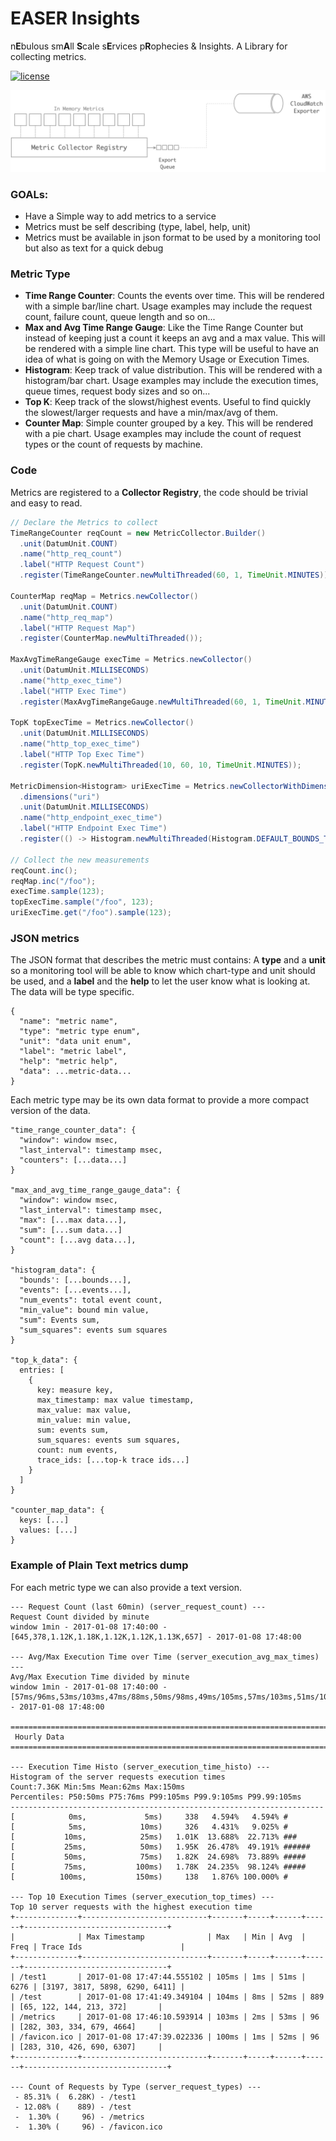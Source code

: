 # EASER Insights

n**E**bulous sm**A**ll **S**cale s**E**rvices p**R**ophecies & Insights. A Library for collecting metrics.

[![license](https://img.shields.io/github/license/matteobertozzi/yajbe-data-format)](LICENSE)

<img src="docs/assets/easer-insights-registry-and-exporters.png" />

### GOALs:
 - Have a Simple way to add metrics to a service
 - Metrics must be self describing (type, label, help, unit)
 - Metrics must be available in json format to be used by a monitoring tool but also as text for a quick debug

### Metric Type
  - **Time Range Counter**: Counts the events over time. This will be rendered with a simple bar/line chart. Usage examples may include the request count, failure count, queue length and so on...
  - **Max and Avg Time Range Gauge**: Like the Time Range Counter but instead of keeping just a count it keeps an avg and a max value. This will be rendered with a simple line chart. This type will be useful to have an idea of what is going on with the Memory Usage or Execution Times.
  - **Histogram**: Keep track of value distribution. This will be rendered with a histogram/bar chart. Usage examples may include the execution times, queue times, request body sizes and so on...
  - **Top K**: Keep track of the slowst/highest events. Useful to find quickly the slowest/larger requests and have a min/max/avg of them.
  - **Counter Map**: Simple counter grouped by a key. This will be rendered with a pie chart. Usage examples may include the count of request types or the count of requests by machine.

### Code
Metrics are registered to a **Collector Registry**,
the code should be trivial and easy to read.

```java
// Declare the Metrics to collect
TimeRangeCounter reqCount = new MetricCollector.Builder()
  .unit(DatumUnit.COUNT)
  .name("http_req_count")
  .label("HTTP Request Count")
  .register(TimeRangeCounter.newMultiThreaded(60, 1, TimeUnit.MINUTES));

CounterMap reqMap = Metrics.newCollector()
  .unit(DatumUnit.COUNT)
  .name("http_req_map")
  .label("HTTP Request Map")
  .register(CounterMap.newMultiThreaded());

MaxAvgTimeRangeGauge execTime = Metrics.newCollector()
  .unit(DatumUnit.MILLISECONDS)
  .name("http_exec_time")
  .label("HTTP Exec Time")
  .register(MaxAvgTimeRangeGauge.newMultiThreaded(60, 1, TimeUnit.MINUTES));

TopK topExecTime = Metrics.newCollector()
  .unit(DatumUnit.MILLISECONDS)
  .name("http_top_exec_time")
  .label("HTTP Top Exec Time")
  .register(TopK.newMultiThreaded(10, 60, 10, TimeUnit.MINUTES));

MetricDimension<Histogram> uriExecTime = Metrics.newCollectorWithDimensions()
  .dimensions("uri")
  .unit(DatumUnit.MILLISECONDS)
  .name("http_endpoint_exec_time")
  .label("HTTP Endpoint Exec Time")
  .register(() -> Histogram.newMultiThreaded(Histogram.DEFAULT_BOUNDS_TIME_MS));

// Collect the new measurements
reqCount.inc();
reqMap.inc("/foo");
execTime.sample(123);
topExecTime.sample("/foo", 123);
uriExecTime.get("/foo").sample(123);
```

### JSON metrics
The JSON format that describes the metric must contains:
A **type** and a **unit** so a monitoring tool will be able to know which chart-type and unit should be used,
and a **label** and the **help** to let the user know what is looking at. The data will be type specific.
```
{
  "name": "metric name",
  "type": "metric type enum",
  "unit": "data unit enum",
  "label": "metric label",
  "help": "metric help",
  "data": ...metric-data...
}
```
Each metric type may be its own data format to provide a more compact version of the data.
```
"time_range_counter_data": {
  "window": window msec,
  "last_interval": timestamp msec,
  "counters": [...data...]
}

"max_and_avg_time_range_gauge_data": {
  "window": window msec,
  "last_interval": timestamp msec,
  "max": [...max data...],
  "sum": [...sum data...]
  "count": [...avg data...],
}

"histogram_data": {
  "bounds': [...bounds...],
  "events": [...events...],
  "num_events": total event count,
  "min_value": bound min value,
  "sum": Events sum,
  "sum_squares": events sum squares
}

"top_k_data": {
  entries: [
    {
      key: measure key,
      max_timestamp: max value timestamp,
      max_value: max value,
      min_value: min value,
      sum: events sum,
      sum_squares: events sum squares,
      count: num events,
      trace_ids: [...top-k trace ids...]
    }
  ]
}

"counter_map_data": {
  keys: [...]
  values: [...]
}
```

### Example of Plain Text metrics dump
For each metric type we can also provide a text version.
```
--- Request Count (last 60min) (server_request_count) ---
Request Count divided by minute
window 1min - 2017-01-08 17:40:00 - [645,378,1.12K,1.18K,1.12K,1.12K,1.13K,657] - 2017-01-08 17:48:00

--- Avg/Max Execution Time over Time (server_execution_avg_max_times) ---
Avg/Max Execution Time divided by minute
window 1min - 2017-01-08 17:40:00 - [57ms/96ms,53ms/103ms,47ms/88ms,50ms/98ms,49ms/105ms,57ms/103ms,51ms/100ms,52ms/103ms] - 2017-01-08 17:48:00

================================================================================
 Hourly Data
================================================================================

--- Execution Time Histo (server_execution_time_histo) ---
Histogram of the server requests execution times
Count:7.36K Min:5ms Mean:62ms Max:150ms
Percentiles: P50:50ms P75:76ms P99:105ms P99.9:105ms P99.99:105ms
----------------------------------------------------------------------
[            0ms,             5ms)     338   4.594%   4.594% #
[            5ms,            10ms)     326   4.431%   9.025% #
[           10ms,            25ms)   1.01K  13.688%  22.713% ###
[           25ms,            50ms)   1.95K  26.478%  49.191% ######
[           50ms,            75ms)   1.82K  24.698%  73.889% #####
[           75ms,           100ms)   1.78K  24.235%  98.124% #####
[          100ms,           150ms)     138   1.876% 100.000% #

--- Top 10 Execution Times (server_execution_top_times) ---
Top 10 server requests with the highest execution time
+--------------+----------------------------+-------+-----+------+------+--------------------------------+
|              | Max Timestamp              | Max   | Min | Avg  | Freq | Trace Ids                      |
+--------------+----------------------------+-------+-----+------+------+--------------------------------+
| /test1       | 2017-01-08 17:47:44.555102 | 105ms | 1ms | 51ms | 6276 | [3197, 3817, 5898, 6290, 6411] |
| /test        | 2017-01-08 17:41:49.349104 | 104ms | 8ms | 52ms | 889  | [65, 122, 144, 213, 372]       |
| /metrics     | 2017-01-08 17:46:10.593914 | 103ms | 2ms | 53ms | 96   | [282, 303, 334, 679, 4664]     |
| /favicon.ico | 2017-01-08 17:47:39.022336 | 100ms | 1ms | 52ms | 96   | [283, 310, 426, 690, 6307]     |
+--------------+----------------------------+-------+-----+------+------+--------------------------------+

--- Count of Requests by Type (server_request_types) ---
 - 85.31% (  6.28K) - /test1
 - 12.08% (    889) - /test
 -  1.30% (     96) - /metrics
 -  1.30% (     96) - /favicon.ico
```